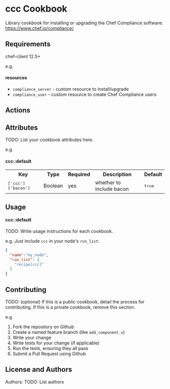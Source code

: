 ccc Cookbook
==============================
Library cookbook for installing or upgrading the Chef Compliance software: https://www.chef.io/compliance/

Requirements
------------
chef-client 12.5+

e.g.
#### resources
- `compliance_server` - custom resource to install/upgrade
- `compliance_user` - custom resource to create Chef Compliance users

Actions
----------

Attributes
----------
TODO: List your cookbook attributes here.

e.g.
#### ccc::default
<table>
  <tr>
    <th>Key</th>
    <th>Type</th>
    <th>Required</th>
    <th>Description</th>
    <th>Default</th>
  </tr>
  <tr>
    <td><tt>['ccc']['bacon']</tt></td>
    <td>Boolean</td>
    <td>yes</td>
    <td>whether to include bacon</td>
    <td><tt>true</tt></td>
  </tr>
</table>


Usage
-----
#### ccc::default
TODO: Write usage instructions for each cookbook.

e.g.
Just include `ccc` in your node's `run_list`:

```json
{
  "name":"my_node",
  "run_list": [
    "recipe[ccc]"
  ]
}
```

Contributing
------------
TODO: (optional) If this is a public cookbook, detail the process for contributing. If this is a private cookbook, remove this section.

e.g.
1. Fork the repository on Github
2. Create a named feature branch (like `add_component_x`)
3. Write your change
4. Write tests for your change (if applicable)
5. Run the tests, ensuring they all pass
6. Submit a Pull Request using Github

License and Authors
-------------------
Authors: TODO: List authors
